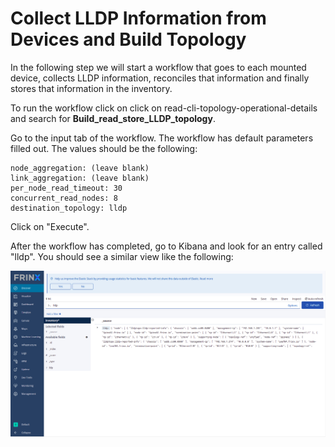 # Collect LLDP Information from Devices and Build Topology

​In the following step we will start a workflow that goes to each mounted device, collects LLDP information, reconciles that information and finally stores that information in the inventory.

​To run the workflow click on click on read-cli-topology-operational-details and search for **Build_read_store_LLDP_topology**.

​Go to the input tab of the workflow. The workflow has default parameters filled out. The values should be the following:

```
node_aggregation: (leave blank)
link_aggregation: (leave blank)
per_node_read_timeout: 30
concurrent_read_nodes: 8
destination_topology: lldp
```

Click on "Execute".


​After the workflow has completed, go to Kibana and look for an entry called "lldp". You should see a similar view like the following:​


![inventory-lldp](assets/images/inventory-lldp.png)